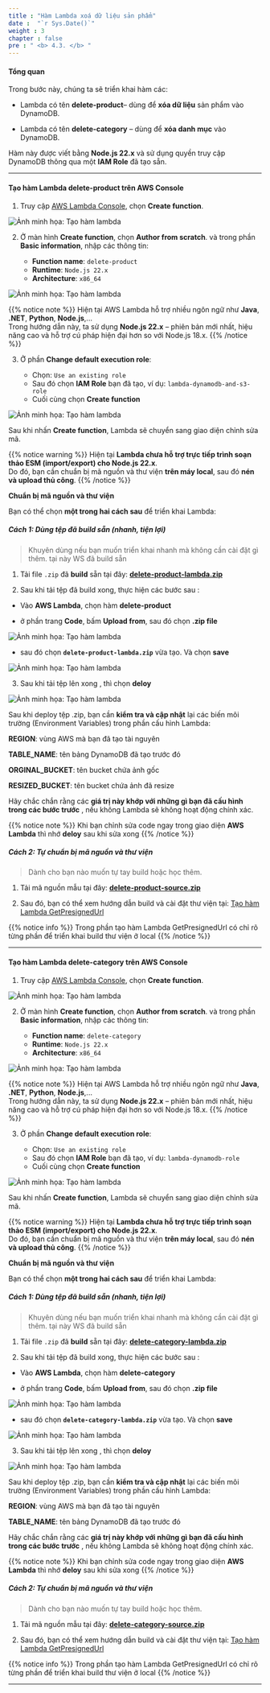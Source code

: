 ```yaml
---
title : "Hàm Lambda xoá dữ liệu sản phẩm"
date :  "`r Sys.Date()`"
weight : 3
chapter : false
pre : " <b> 4.3. </b> "
---
```


#### Tổng quan

Trong bước này, chúng ta sẽ triển khai hàm các: 
- Lambda có tên **delete-product**– dùng để **xóa dữ liệu** sản phẩm vào DynamoDB.  

- Lambda có tên **delete-category** – dùng để **xóa danh mục** vào DynamoDB.

Hàm này được viết bằng **Node.js 22.x** và sử dụng quyền truy cập DynamoDB thông qua một **IAM Role** đã tạo sẵn.

---

#### Tạo hàm Lambda delete-product trên AWS Console
1. Truy cập [AWS Lambda Console](https://console.aws.amazon.com/lambda/home), chọn **Create function**.

![Ảnh minh họa: Tạo hàm lambda](/images/4-deploy-lambda-function/4.3-delete-lambda-function/01.png)

2. Ở màn hình **Create function**, chọn **Author from scratch**. và trong phần **Basic information**, nhập các thông tin:

   - **Function name**: `delete-product`
   - **Runtime**: `Node.js 22.x`
   - **Architecture**: `x86_64`

![Ảnh minh họa: Tạo hàm lambda](/images/4-deploy-lambda-function/4.3-delete-lambda-function/02.png)

{{% notice note %}}
Hiện tại AWS Lambda hỗ trợ nhiều ngôn ngữ như **Java**, **.NET**, **Python**, **Node.js**,...  
Trong hướng dẫn này, ta sử dụng **Node.js 22.x** – phiên bản mới nhất, hiệu năng cao và hỗ trợ cú pháp hiện đại hơn so với Node.js 18.x.
{{% /notice %}}

3. Ở phần **Change default execution role**:

   - Chọn: `Use an existing role`
   - Sau đó chọn **IAM Role** bạn đã tạo, ví dụ: `lambda-dynamodb-and-s3-role`
   - Cuối cùng chọn **Create function**

![Ảnh minh họa: Tạo hàm lambda](/images/4-deploy-lambda-function/4.3-delete-lambda-function/03-01.png)

Sau khi nhấn **Create function**, Lambda sẽ chuyển sang giao diện chỉnh sửa mã.

{{% notice warning %}}
Hiện tại **Lambda chưa hỗ trợ trực tiếp trình soạn thảo ESM (import/export) cho Node.js 22.x**.  
Do đó, bạn cần chuẩn bị mã nguồn và thư viện **trên máy local**, sau đó **nén và upload thủ công**.
{{% /notice %}}

**Chuẩn bị mã nguồn và thư viện**

Bạn có thể chọn **một trong hai cách sau** để triển khai Lambda:

##### **Cách 1: Dùng tệp đã build sẵn (nhanh, tiện lợi)**
> Khuyên dùng nếu bạn muốn triển khai nhanh mà không cần cài đặt gì thêm. tại này WS đã build sẵn

1. Tải file `.zip` đã **build** sẵn tại đây: [**delete-product-lambda.zip**](/attachments/4-deploy-lambda-function/4.3-delete-lambda-function/delete-product-lambda.zip)

2. Sau khi tải tệp đã build xong, thực hiện các bước sau :

- Vào **AWS Lambda**,  chọn hàm **delete-product**

- ở phần trang **Code**, bấm **Upload from**, sau đó chọn **.zip file**

![Ảnh minh họa: Tạo hàm lambda](/images/4-deploy-lambda-function/4.3-delete-lambda-function/04.png)

- sau đó chọn **`delete-product-lambda.zip`** vừa tạo. Và chọn **save**

![Ảnh minh họa: Tạo hàm lambda](/images/4-deploy-lambda-function/4.3-delete-lambda-function/05.png)

3. Sau khi tải tệp lên xong , thì chọn **deloy**

![Ảnh minh họa: Tạo hàm lambda](/images/4-deploy-lambda-function/4.3-delete-lambda-function/06.png)


Sau khi deploy tệp .zip, bạn cần **kiểm tra và cập nhật** lại các biến môi trường (Environment Variables) trong phần cấu hình Lambda:

**REGION**: vùng AWS mà bạn đã tạo tài nguyên

**TABLE_NAME**: tên bảng DynamoDB đã tạo trước đó

**ORGINAL_BUCKET**: tên bucket chứa ảnh gốc

**RESIZED_BUCKET**: tên bucket chứa ảnh đã resize

Hãy chắc chắn rằng các **giá trị này khớp với những gì bạn đã cấu hình trong các bước trước** , nếu không Lambda sẽ không hoạt động chính xác.

{{% notice note %}}
Khi bạn chỉnh sửa code ngay trong giao diện **AWS Lambda** thì nhớ **deloy** sau khi sửa xong
{{% /notice %}}


##### **Cách 2: Tự chuẩn bị mã nguồn và thư viện**
>  Dành cho bạn nào muốn tự tay build hoặc học thêm.

1. Tải mã nguồn mẫu tại đây: **[delete-product-source.zip](/attachments/4-deploy-lambda-function/4.3-delete-lambda-function/delete-product-source.zip)**

2. Sau đó, bạn có thể xem hướng dẫn build và cài đặt thư viện tại:
[Tạo hàm Lambda GetPresignedUrl](2.1.1-create-presignedurl-lambda-function/)

{{% notice info %}}
Trong phần tạo hàm Lambda GetPresignedUrl có chỉ rõ từng phần để triển khai build thư viện ở local
{{% /notice %}}

---

#### Tạo hàm Lambda delete-category trên AWS Console

1. Truy cập [AWS Lambda Console](https://console.aws.amazon.com/lambda/home), chọn **Create function**.

![Ảnh minh họa: Tạo hàm lambda](/images/4-deploy-lambda-function/4.3-delete-lambda-function/01.png)

2. Ở màn hình **Create function**, chọn **Author from scratch**. và trong phần **Basic information**, nhập các thông tin:

   - **Function name**: `delete-category`
   - **Runtime**: `Node.js 22.x`
   - **Architecture**: `x86_64`

![Ảnh minh họa: Tạo hàm lambda](/images/4-deploy-lambda-function/4.3-delete-lambda-function/07.png)

{{% notice note %}}
Hiện tại AWS Lambda hỗ trợ nhiều ngôn ngữ như **Java**, **.NET**, **Python**, **Node.js**,...  
Trong hướng dẫn này, ta sử dụng **Node.js 22.x** – phiên bản mới nhất, hiệu năng cao và hỗ trợ cú pháp hiện đại hơn so với Node.js 18.x.
{{% /notice %}}

3. Ở phần **Change default execution role**:

   - Chọn: `Use an existing role`
   - Sau đó chọn **IAM Role** bạn đã tạo, ví dụ: `lambda-dynamodb-role`
   - Cuối cùng chọn **Create function**

![Ảnh minh họa: Tạo hàm lambda](/images/4-deploy-lambda-function/4.3-delete-lambda-function/08.png)

Sau khi nhấn **Create function**, Lambda sẽ chuyển sang giao diện chỉnh sửa mã.

{{% notice warning %}}
Hiện tại **Lambda chưa hỗ trợ trực tiếp trình soạn thảo ESM (import/export) cho Node.js 22.x**.  
Do đó, bạn cần chuẩn bị mã nguồn và thư viện **trên máy local**, sau đó **nén và upload thủ công**.
{{% /notice %}}

**Chuẩn bị mã nguồn và thư viện**

Bạn có thể chọn **một trong hai cách sau** để triển khai Lambda:

##### **Cách 1: Dùng tệp đã build sẵn (nhanh, tiện lợi)**
> Khuyên dùng nếu bạn muốn triển khai nhanh mà không cần cài đặt gì thêm. tại này WS đã build sẵn

1. Tải file `.zip` đã **build** sẵn tại đây: [**delete-category-lambda.zip**](/attachments/4-deploy-lambda-function/4.3-delete-lambda-function/delete-category-lambda.zip)

2. Sau khi tải tệp đã build xong, thực hiện các bước sau :

- Vào **AWS Lambda**,  chọn hàm **delete-category**

- ở phần trang **Code**, bấm **Upload from**, sau đó chọn **.zip file**

![Ảnh minh họa: Tạo hàm lambda](/images/4-deploy-lambda-function/4.3-delete-lambda-function/09.png)

- sau đó chọn **`delete-category-lambda.zip`** vừa tạo. Và chọn **save**

![Ảnh minh họa: Tạo hàm lambda](/images/4-deploy-lambda-function/4.3-delete-lambda-function/10.png)

3. Sau khi tải tệp lên xong , thì chọn **deloy**

![Ảnh minh họa: Tạo hàm lambda](/images/4-deploy-lambda-function/4.3-delete-lambda-function/11.png)


Sau khi deploy tệp .zip, bạn cần **kiểm tra và cập nhật** lại các biến môi trường (Environment Variables) trong phần cấu hình Lambda:

**REGION**: vùng AWS mà bạn đã tạo tài nguyên

**TABLE_NAME**: tên bảng DynamoDB đã tạo trước đó

Hãy chắc chắn rằng các **giá trị này khớp với những gì bạn đã cấu hình trong các bước trước** , nếu không Lambda sẽ không hoạt động chính xác.

{{% notice note %}}
Khi bạn chỉnh sửa code ngay trong giao diện **AWS Lambda** thì nhớ **deloy** sau khi sửa xong
{{% /notice %}}


##### **Cách 2: Tự chuẩn bị mã nguồn và thư viện**
>  Dành cho bạn nào muốn tự tay build hoặc học thêm.

1. Tải mã nguồn mẫu tại đây: **[delete-category-source.zip](/attachments/4-deploy-lambda-function/4.3-delete-lambda-function/delete-category-source.zip)**

2. Sau đó, bạn có thể xem hướng dẫn build và cài đặt thư viện tại:
[Tạo hàm Lambda GetPresignedUrl](2.1.1-create-presignedurl-lambda-function/)

{{% notice info %}}
Trong phần tạo hàm Lambda GetPresignedUrl có chỉ rõ từng phần để triển khai build thư viện ở local
{{% /notice %}}

---


